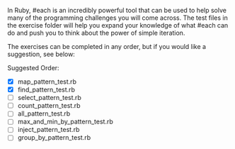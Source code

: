 In Ruby, #each is an incredibly powerful tool that can be used to help solve many of the programming challenges you will come across.  The test files in the exercise folder will help you expand your knowledge of what #each can do and push you to think about the power of simple iteration.

The exercises can be completed in any order, but if you would like a suggestion, see below:

Suggested Order:

* [x] map_pattern_test.rb
* [x] find_pattern_test.rb
* [ ] select_pattern_test.rb
* [ ] count_pattern_test.rb
* [ ] all_pattern_test.rb
* [ ] max_and_min_by_pattern_test.rb
* [ ] inject_pattern_test.rb
* [ ] group_by_pattern_test.rb
